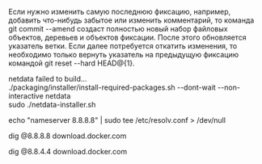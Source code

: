 Если нужно изменить самую последнюю фиксацию, например, добавить что-нибудь забытое или изменить комментарий, то команда git commit --amend создаст полностью новый набор файловых объектов, деревьев и объектов фиксации. После этого обновляется указатель ветки. Если далее потребуется откатить изменения, то необходимо только вернуть указатель на предыдущую фиксацию командой git reset --hard HEAD@{1}.

netdata failed to build...  
./packaging/installer/install-required-packages.sh --dont-wait --non-interactive netdata  
sudo ./netdata-installer.sh

echo "nameserver 8.8.8.8" | sudo tee /etc/resolv.conf > /dev/null

dig @8.8.8.8 download.docker.com

dig @8.8.4.4 download.docker.com

